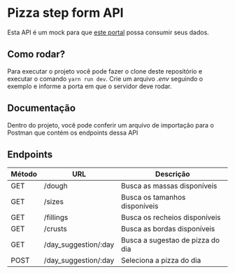# Pizza step form API

Esta API é um mock para que [este portal](https://github.com/erickTrettel/pizza-step-form-portal) possa consumir seus dados.

## Como rodar?

Para executar o projeto você pode fazer o clone deste repositório e executar o comando `yarn run dev`.
Crie um arquivo _.env_ seguindo o exemplo e informe a porta em que o servidor deve rodar.

## Documentação

Dentro do projeto, você pode conferir um arquivo de importação para o Postman que contém os endpoints dessa API

## Endpoints

| Método | URL                  | Descrição                        |
| ------ | -------------------- | -------------------------------- |
| GET    | /dough               | Busca as massas disponíveis      |
| GET    | /sizes               | Busca os tamanhos disponíveis    |
| GET    | /fillings            | Busca os recheios disponíveis    |
| GET    | /crusts              | Busca as bordas disponíveis      |
| GET    | /day_suggestion/:day | Busca a sugestao de pizza do dia |
| POST   | /day_suggestion/:day | Seleciona a pizza do dia         |
